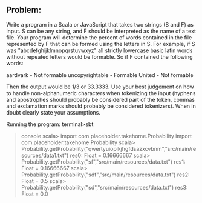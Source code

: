 ## Problem:
Write a program in a Scala or JavaScript that takes two strings (S and F) as input. S can be any string, and F should be interpreted as the name of a text file. Your program will determine the percent of words contained in the file represented by F that can be formed using the letters in S. For example, if S was "abcdefghijklmnopqrstuvwxyz" all strictly lowercase basic latin words without repeated letters would be formable. So if F contained the following words:

aardvark - Not formable
uncopyrightable - Formable
United - Not formable

Then the output would be 1/3 or 33.3333. Use your best judgement on how to handle non-alphanumeric characters when tokenizing the input (hyphens and apostrophes should probably be considered part of the token, commas and exclamation marks should probably be considered tokenizers). When in doubt clearly state your assumptions.

Running the program:
terminal>sbt
>console
scala> import com.placeholder.takehome.Probability
import com.placeholder.takehome.Probability
scala> Probability.getProbability("qwertyuioplkjhgfdsazxcvbnm","src/main/resources/data1.txt")
res0: Float = 0.16666667
scala> Probability.getProbability("sf","src/main/resources/data.txt")
res1: Float = 0.16666667
scala> Probability.getProbability("sdf","src/main/resources/data.txt")
res2: Float = 0.5
scala> Probability.getProbability("sd","src/main/resources/data.txt")
res3: Float = 0.0
